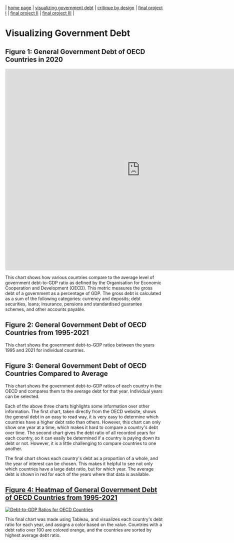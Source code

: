 | [home page](https://maggie0811.github.io/maggie_repository-/) | [visualizing government debt](visualizing_debt) | [critique by design](critique_by_design) | [final project I](final_rpoject_1) | [final project II](final_project_2) | [final project III](final_project_3) |

# Visualizing Government Debt

## Figure 1: General Government Debt of OECD Countries in 2020
<iframe src="https://data.oecd.org/chart/6XV7" width="860" height="645" style="border: 0" mozallowfullscreen="true" webkitallowfullscreen="true" allowfullscreen="true"><a href="https://data.oecd.org/chart/6XV7" target="_blank">OECD Chart: General government debt, Total, % of GDP, Annual, 2020</a></iframe>

This chart shows how various countries compare to the average level of government debt-to-GDP ratio as defined by the Organisation for Economic Cooperation and Development (OECD). This metric measures the gross debt of a government as a percentage of GDP. The gross debt is calculated as a sum of the following categories: currency and deposits; debt securities, loans; insurance, pensions and standardised guarantee schemes, and other accounts payable. 

## Figure 2: General Government Debt of OECD Countries from 1995-2021

<div class="flourish-embed flourish-chart" data-src="visualisation/12579382"><script src="https://public.flourish.studio/resources/embed.js"></script></div>

This chart shows the government debt-to-GDP ratios between the years 1995 and 2021 for individual countries.

## Figure 3: General Government Debt of OECD Countries Compared to Average

<div class="flourish-embed flourish-hierarchy" data-src="visualisation/12579526"><script src="https://public.flourish.studio/resources/embed.js"></script></div>

This chart shows the government debt-to-GDP ratios of each country in the OECD and compares them to the average debt for that year. Individual years can be selected.

Each of the above three charts highlights some information over other information. The first chart, taken directly from the OECD website, shows the general debt in an easy to read way, it is very easy to determine which countries have a higher debt ratio than others. However, this chart can only show one year at a time, which makes it hard to compare a country's debt over time. The second chart gives the debt ratio of all recorded years for each country, so it can easily be determined if a country is paying down its debt or not. However, it is a little challenging to compare countries to one another.

The final chart shows each country's debt as a proportion of a whole, and the year of interest can be chosen. This makes it helpful to see not only which countries have a large debt ratio, but for which year. The average debt is shown in red for each of the years where that data is available. 


## [Figure 4: Heatmap of General Government Debt of OECD Countries from 1995-2021](https://public.tableau.com/views/CountryDebtTableau2/Sheet1?:language=en-US&publish=yes&:display_count=n&:origin=viz_share_link)

<div class='tableauPlaceholder' id='viz1675270578766' style='position: relative'><noscript><a href='#'><img alt='Debt-to-GDP Ratios for OECD Countries ' src='https:&#47;&#47;public.tableau.com&#47;static&#47;images&#47;Co&#47;CountryDebtTableau2&#47;Sheet1&#47;1_rss.png' style='border: none' /></a></noscript><object class='tableauViz'  style='display:none;'><param name='host_url' value='https%3A%2F%2Fpublic.tableau.com%2F' /> <param name='embed_code_version' value='3' /> <param name='site_root' value='' /><param name='name' value='CountryDebtTableau2&#47;Sheet1' /><param name='tabs' value='no' /><param name='toolbar' value='yes' /><param name='static_image' value='https:&#47;&#47;public.tableau.com&#47;static&#47;images&#47;Co&#47;CountryDebtTableau2&#47;Sheet1&#47;1.png' /> <param name='animate_transition' value='yes' /><param name='display_static_image' value='yes' /><param name='display_spinner' value='yes' /><param name='display_overlay' value='yes' /><param name='display_count' value='yes' /><param name='language' value='en-US' /></object></div>                
<script type='text/javascript'>                    
  var divElement = document.getElementById('viz1675270578766');                    
  var vizElement = divElement.getElementsByTagName('object')[0];                    
  vizElement.style.width='100%';vizElement.style.height=(divElement.offsetWidth*0.75)+'px';                    
  var scriptElement = document.createElement('script');                    
  scriptElement.src = 'https://public.tableau.com/javascripts/api/viz_v1.js';                    
  vizElement.parentNode.insertBefore(scriptElement, vizElement);                
</script>



This final chart was made using Tableau, and visualizes each country's debt ratio for each year, and assigns a color based on the value. Countries with a debt ratio over 100 are colored orange, and the countries are sorted by highest average debt ratio.

